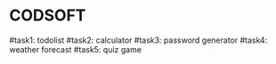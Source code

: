 # CODSOFT
#task1: todolist
#task2: calculator
#task3: password generator
#task4: weather forecast
#task5: quiz game
